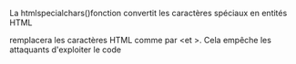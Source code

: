 La htmlspecialchars()fonction convertit les caractères spéciaux en entités HTML

remplacera les caractères HTML comme <et > par &lt;et &gt;. Cela empêche les attaquants d'exploiter le code

